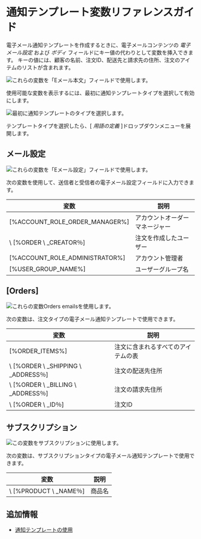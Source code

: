 # 通知テンプレート変数リファレンスガイド

電子メール通知テンプレートを作成するときに、電子メールコンテンツの *電子メール設定* および *ボディ* フィールドにキー値の代わりとして変数を挿入できます。 キーの値には、顧客の名前、注文ID、配送先と請求先の住所、注文のアイテムのリストが含まれます。

![これらの変数を「Eメール本文」フィールドで使用します。](./notification-template-variables-reference-guide/images/02.png)

使用可能な変数を表示するには、最初に通知テンプレートタイプを選択して有効にします。

![最初に通知テンプレートのタイプを選択します。](./notification-template-variables-reference-guide/images/01.png)

テンプレートタイプを選択したら、[ *用語の定義* ]ドロップダウンメニューを展開します。

## メール設定

![これらの変数を「Eメール設定」フィールドで使用します。](./notification-template-variables-reference-guide/images/03.png)

次の変数を使用して、送信者と受信者の電子メール設定フィールドに入力できます。

| 変数                                          | 説明              |
| ------------------------------------------- | --------------- |
| \[%ACCOUNT\_ROLE\_ORDER\_MANAGER%\] | アカウントオーダーマネージャー |
| \ [%ORDER \ _CREATOR％\]                  | 注文を作成したユーザー     |
| \[%ACCOUNT\_ROLE\_ADMINISTRATOR%\]    | アカウント管理者        |
| \[%USER\_GROUP\_NAME%\]               | ユーザーグループ名       |

## [Orders]

![これらの変数Orders emailsを使用します。](./notification-template-variables-reference-guide/images/05.png)

次の変数は、注文タイプの電子メール通知テンプレートで使用できます。

| 変数                                        | 説明                |
| ----------------------------------------- | ----------------- |
| \[%ORDER\_ITEMS%\]                    | 注文に含まれるすべてのアイテムの表 |
| \ [%ORDER \ _SHIPPING \ _ADDRESS％\] | 注文の配送先住所          |
| \ [%ORDER \ _BILLING \ _ADDRESS％\]  | 注文の請求先住所          |
| \ [%ORDER \ _ID％\]                     | 注文ID              |

## サブスクリプション

![この変数をサブスクリプションに使用します。](./notification-template-variables-reference-guide/images/04.png)

次の変数は、サブスクリプションタイプの電子メール通知テンプレートで使用できます。

| 変数                        | 説明  |
| ------------------------- | --- |
| \ [%PRODUCT \ _NAME％\] | 商品名 |

## 追加情報

  - [通知テンプレートの使用](./using-notification-templates.md)
